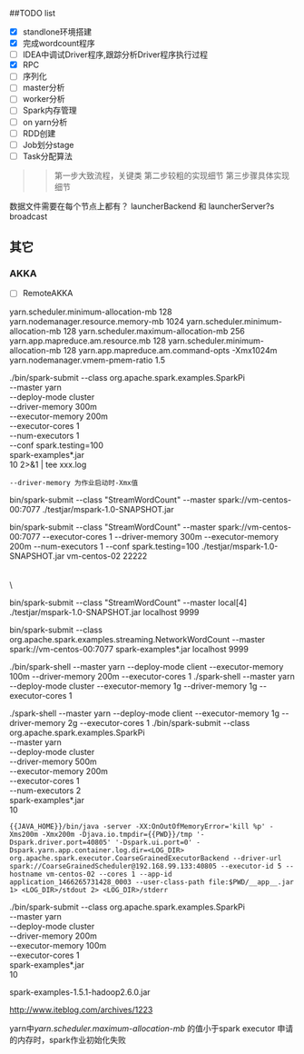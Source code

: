 ##TODO list
- [x] standlone环境搭建
- [x] 完成wordcount程序
- [ ] IDEA中调试Driver程序,跟踪分析Driver程序执行过程
- [x] RPC
- [ ] 序列化
- [ ] master分析
- [ ] worker分析
- [ ] Spark内存管理
- [ ] on yarn分析 
- [ ] RDD创建 
- [ ] Job划分stage
- [ ] Task分配算法

>>第一步大致流程，关键类
>>第二步较粗的实现细节
>>第三步骤具体实现细节

数据文件需要在每个节点上都有？
launcherBackend 和 launcherServer?s
broadcast


## 其它
### AKKA
- [ ] RemoteAKKA


<property>
<name>yarn.scheduler.minimum-allocation-mb</name>
<value>128</value>
</property>

<property>
    <!--结点物理内存-->
    <name>yarn.nodemanager.resource.memory-mb</name>
    <value>1024</value>
  </property>
  <property>
    <name>yarn.scheduler.minimum-allocation-mb</name>
    <value>128</value>
  </property>
  <property>
    <name>yarn.scheduler.maximum-allocation-mb</name>
    <value>256</value>
  </property>
  <property>
    <name>yarn.app.mapreduce.am.resource.mb</name>
    <value>128</value>
  </property>
<property>
<name>yarn.scheduler.minimum-allocation-mb</name>
<value>128</value>
</property>
<property>
<name>yarn.app.mapreduce.am.command-opts</name>
<value>-Xmx1024m</value>
</property>
<property>
<!--此值*物理内存=结点虚拟内存-->
<name>yarn.nodemanager.vmem-pmem-ratio</name>
<value>1.5</value>
</property>





./bin/spark-submit --class org.apache.spark.examples.SparkPi \
    --master yarn \
    --deploy-mode cluster \
    --driver-memory 300m \
    --executor-memory 200m \
    --executor-cores 1 \
   --num-executors 1 \
   --conf spark.testing=100 \
    spark-examples*.jar \
    10 2>&1 | tee xxx.log

    --driver-memory 为作业启动时-Xmx值



bin/spark-submit --class "StreamWordCount"  --master spark://vm-centos-00:7077  ./testjar/mspark-1.0-SNAPSHOT.jar

bin/spark-submit --class "StreamWordCount"  --master spark://vm-centos-00:7077  --executor-cores 1  --driver-memory 300m --executor-memory 200m  --num-executors 1  --conf spark.testing=100  ./testjar/mspark-1.0-SNAPSHOT.jar vm-centos-02 22222
     \
     \
    \
    \



bin/spark-submit --class "StreamWordCount"  --master local[4]  ./testjar/mspark-1.0-SNAPSHOT.jar localhost 9999

bin/spark-submit --class org.apache.spark.examples.streaming.NetworkWordCount --master spark://vm-centos-00:7077 spark-examples*.jar  localhost 9999 
 

./bin/spark-shell --master yarn  --deploy-mode client --executor-memory 100m  --driver-memory 200m --executor-cores 1
./spark-shell --master yarn  --deploy-mode cluster --executor-memory 1g --driver-memory 1g  --executor-cores 1

./spark-shell --master yarn  --deploy-mode client --executor-memory 1g --driver-memory 2g  --executor-cores 1
./bin/spark-submit --class org.apache.spark.examples.SparkPi \
    --master yarn \
    --deploy-mode cluster \
    --driver-memory 500m \
    --executor-memory 200m \
    --executor-cores 1 \
   --num-executors 2 \
    spark-examples*.jar \
    10







    {{JAVA_HOME}}/bin/java -server -XX:OnOutOfMemoryError='kill %p' -Xms200m -Xmx200m -Djava.io.tmpdir={{PWD}}/tmp '-Dspark.driver.port=40805' '-Dspark.ui.port=0' -Dspark.yarn.app.container.log.dir=<LOG_DIR> org.apache.spark.executor.CoarseGrainedExecutorBackend --driver-url spark://CoarseGrainedScheduler@192.168.99.133:40805 --executor-id 5 --hostname vm-centos-02 --cores 1 --app-id application_1466265731428_0003 --user-class-path file:$PWD/__app__.jar 1> <LOG_DIR>/stdout 2> <LOG_DIR>/stderr

./bin/spark-submit --class org.apache.spark.examples.SparkPi \
    --master yarn \
    --deploy-mode cluster \
    --driver-memory 200m \
    --executor-memory 100m \
    --executor-cores 1 \
    spark-examples*.jar \
    10






spark-examples-1.5.1-hadoop2.6.0.jar

http://www.iteblog.com/archives/1223



yarn中*yarn.scheduler.maximum-allocation-mb* 的值小于spark executor 申请的内存时，spark作业初始化失败
